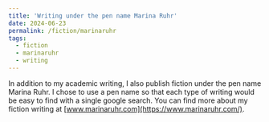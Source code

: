 ```yaml
---
title: 'Writing under the pen name Marina Ruhr'
date: 2024-06-23
permalink: /fiction/marinaruhr
tags:
  - fiction
  - marinaruhr
  - writing
---
```

In addition to my academic writing, I also publish fiction under the pen name Marina Ruhr. I chose to use a pen name so that each type of writing would be easy to find with a single google search. You can find more about my fiction writing at [www.marinaruhr.com](https://www.marinaruhr.com/).
